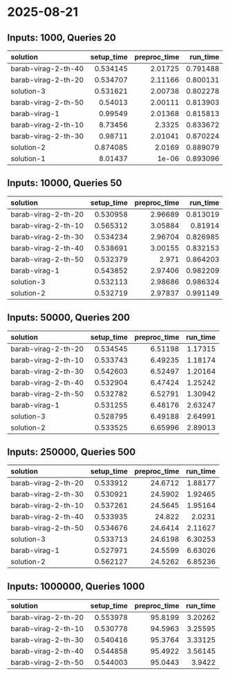 # 2025-08-21

## Inputs: 1000, Queries 20

| solution            |   setup_time |   preproc_time |   run_time |
|:--------------------|-------------:|---------------:|-----------:|
| barab-virag-2-th-40 |     0.534145 |        2.01725 |   0.791488 |
| barab-virag-2-th-20 |     0.534707 |        2.11166 |   0.800131 |
| solution-3          |     0.531621 |        2.00738 |   0.802278 |
| barab-virag-2-th-50 |     0.54013  |        2.00111 |   0.813903 |
| barab-virag-1       |     0.99549  |        2.01368 |   0.815813 |
| barab-virag-2-th-10 |     8.73456  |        2.3325  |   0.833672 |
| barab-virag-2-th-30 |     0.98711  |        2.01041 |   0.870224 |
| solution-2          |     0.874085 |        2.0169  |   0.889079 |
| solution-1          |     8.01437  |        1e-06   |   0.893096 |

## Inputs: 10000, Queries 50

| solution            |   setup_time |   preproc_time |   run_time |
|:--------------------|-------------:|---------------:|-----------:|
| barab-virag-2-th-20 |     0.530958 |        2.96689 |   0.813019 |
| barab-virag-2-th-10 |     0.565312 |        3.05884 |   0.81914  |
| barab-virag-2-th-30 |     0.534234 |        2.96704 |   0.826985 |
| barab-virag-2-th-40 |     0.538691 |        3.00155 |   0.832153 |
| barab-virag-2-th-50 |     0.532379 |        2.971   |   0.864203 |
| barab-virag-1       |     0.543852 |        2.97406 |   0.982209 |
| solution-3          |     0.532113 |        2.98686 |   0.986324 |
| solution-2          |     0.532719 |        2.97837 |   0.991149 |

## Inputs: 50000, Queries 200

| solution            |   setup_time |   preproc_time |   run_time |
|:--------------------|-------------:|---------------:|-----------:|
| barab-virag-2-th-20 |     0.534545 |        6.51198 |    1.17315 |
| barab-virag-2-th-10 |     0.533743 |        6.49235 |    1.18174 |
| barab-virag-2-th-30 |     0.542603 |        6.52497 |    1.20164 |
| barab-virag-2-th-40 |     0.532904 |        6.47424 |    1.25242 |
| barab-virag-2-th-50 |     0.532782 |        6.52791 |    1.30942 |
| barab-virag-1       |     0.531255 |        6.48176 |    2.63247 |
| solution-3          |     0.528795 |        6.49188 |    2.64991 |
| solution-2          |     0.533525 |        6.65996 |    2.89013 |

## Inputs: 250000, Queries 500

| solution            |   setup_time |   preproc_time |   run_time |
|:--------------------|-------------:|---------------:|-----------:|
| barab-virag-2-th-20 |     0.533912 |        24.6712 |    1.88177 |
| barab-virag-2-th-30 |     0.530921 |        24.5902 |    1.92465 |
| barab-virag-2-th-10 |     0.537261 |        24.5645 |    1.95164 |
| barab-virag-2-th-40 |     0.533935 |        24.822  |    2.0231  |
| barab-virag-2-th-50 |     0.534676 |        24.6414 |    2.11627 |
| solution-3          |     0.533713 |        24.6198 |    6.30253 |
| barab-virag-1       |     0.527971 |        24.5599 |    6.63026 |
| solution-2          |     0.562127 |        24.5262 |    6.85236 |

## Inputs: 1000000, Queries 1000

| solution            |   setup_time |   preproc_time |   run_time |
|:--------------------|-------------:|---------------:|-----------:|
| barab-virag-2-th-20 |     0.553978 |        95.8199 |    3.20262 |
| barab-virag-2-th-10 |     0.530778 |        94.5963 |    3.25595 |
| barab-virag-2-th-30 |     0.540416 |        95.3764 |    3.33125 |
| barab-virag-2-th-40 |     0.544858 |        95.4922 |    3.56145 |
| barab-virag-2-th-50 |     0.544003 |        95.0443 |    3.9422  |